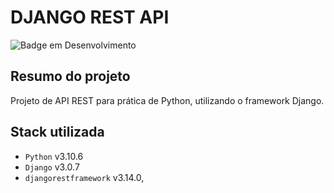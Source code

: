 # DJANGO REST API

![Badge em Desenvolvimento](http://img.shields.io/static/v1?label=STATUS&message=EM%20DESENVOLVIMENTO&color=GREEN)

## Resumo do projeto

Projeto de API REST para prática de Python, utilizando o framework Django.

## Stack utilizada

* `Python` v3.10.6
* `Django` v3.0.7
* `djangorestframework` v3.14.0,
